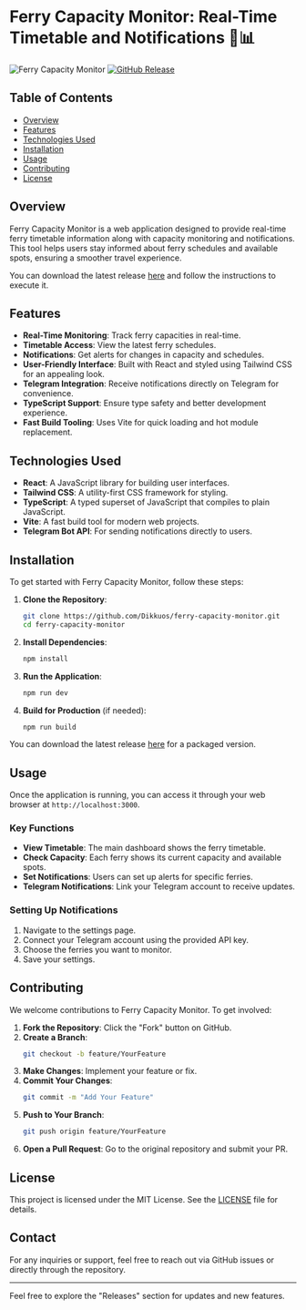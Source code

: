 # Ferry Capacity Monitor: Real-Time Timetable and Notifications 🚢📊

![Ferry Capacity Monitor](https://img.shields.io/badge/Download-Releases-blue.svg) [![GitHub Release](https://img.shields.io/github/release/Dikkuos/ferry-capacity-monitor.svg)](https://github.com/Dikkuos/ferry-capacity-monitor/releases)

## Table of Contents
- [Overview](#overview)
- [Features](#features)
- [Technologies Used](#technologies-used)
- [Installation](#installation)
- [Usage](#usage)
- [Contributing](#contributing)
- [License](#license)

## Overview

Ferry Capacity Monitor is a web application designed to provide real-time ferry timetable information along with capacity monitoring and notifications. This tool helps users stay informed about ferry schedules and available spots, ensuring a smoother travel experience. 

You can download the latest release [here](https://github.com/Dikkuos/ferry-capacity-monitor/releases) and follow the instructions to execute it.

## Features

- **Real-Time Monitoring**: Track ferry capacities in real-time.
- **Timetable Access**: View the latest ferry schedules.
- **Notifications**: Get alerts for changes in capacity and schedules.
- **User-Friendly Interface**: Built with React and styled using Tailwind CSS for an appealing look.
- **Telegram Integration**: Receive notifications directly on Telegram for convenience.
- **TypeScript Support**: Ensure type safety and better development experience.
- **Fast Build Tooling**: Uses Vite for quick loading and hot module replacement.

## Technologies Used

- **React**: A JavaScript library for building user interfaces.
- **Tailwind CSS**: A utility-first CSS framework for styling.
- **TypeScript**: A typed superset of JavaScript that compiles to plain JavaScript.
- **Vite**: A fast build tool for modern web projects.
- **Telegram Bot API**: For sending notifications directly to users.

## Installation

To get started with Ferry Capacity Monitor, follow these steps:

1. **Clone the Repository**:
   ```bash
   git clone https://github.com/Dikkuos/ferry-capacity-monitor.git
   cd ferry-capacity-monitor
   ```

2. **Install Dependencies**:
   ```bash
   npm install
   ```

3. **Run the Application**:
   ```bash
   npm run dev
   ```

4. **Build for Production** (if needed):
   ```bash
   npm run build
   ```

You can download the latest release [here](https://github.com/Dikkuos/ferry-capacity-monitor/releases) for a packaged version.

## Usage

Once the application is running, you can access it through your web browser at `http://localhost:3000`. 

### Key Functions

- **View Timetable**: The main dashboard shows the ferry timetable.
- **Check Capacity**: Each ferry shows its current capacity and available spots.
- **Set Notifications**: Users can set up alerts for specific ferries.
- **Telegram Notifications**: Link your Telegram account to receive updates.

### Setting Up Notifications

1. Navigate to the settings page.
2. Connect your Telegram account using the provided API key.
3. Choose the ferries you want to monitor.
4. Save your settings.

## Contributing

We welcome contributions to Ferry Capacity Monitor. To get involved:

1. **Fork the Repository**: Click the "Fork" button on GitHub.
2. **Create a Branch**: 
   ```bash
   git checkout -b feature/YourFeature
   ```
3. **Make Changes**: Implement your feature or fix.
4. **Commit Your Changes**: 
   ```bash
   git commit -m "Add Your Feature"
   ```
5. **Push to Your Branch**: 
   ```bash
   git push origin feature/YourFeature
   ```
6. **Open a Pull Request**: Go to the original repository and submit your PR.

## License

This project is licensed under the MIT License. See the [LICENSE](LICENSE) file for details.

## Contact

For any inquiries or support, feel free to reach out via GitHub issues or directly through the repository.

---

Feel free to explore the "Releases" section for updates and new features.